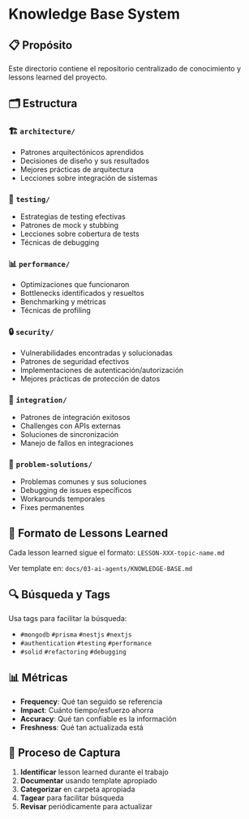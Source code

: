 # Knowledge Base System

## 📋 Propósito

Este directorio contiene el repositorio centralizado de conocimiento y lessons learned del proyecto.

## 🗂️ Estructura

### 🏗️ `architecture/`

- Patrones arquitectónicos aprendidos
- Decisiones de diseño y sus resultados
- Mejores prácticas de arquitectura
- Lecciones sobre integración de sistemas

### 🧪 `testing/`

- Estrategias de testing efectivas
- Patrones de mock y stubbing
- Lecciones sobre cobertura de tests
- Técnicas de debugging

### 📊 `performance/`

- Optimizaciones que funcionaron
- Bottlenecks identificados y resueltos
- Benchmarking y métricas
- Técnicas de profiling

### 🔒 `security/`

- Vulnerabilidades encontradas y solucionadas
- Patrones de seguridad efectivos
- Implementaciones de autenticación/autorización
- Mejores prácticas de protección de datos

### 🔄 `integration/`

- Patrones de integración exitosos
- Challenges con APIs externas
- Soluciones de sincronización
- Manejo de fallos en integraciones

### 🐛 `problem-solutions/`

- Problemas comunes y sus soluciones
- Debugging de issues específicos
- Workarounds temporales
- Fixes permanentes

## 📝 Formato de Lessons Learned

Cada lesson learned sigue el formato: `LESSON-XXX-topic-name.md`

Ver template en: `docs/03-ai-agents/KNOWLEDGE-BASE.md`

## 🔍 Búsqueda y Tags

Usa tags para facilitar la búsqueda:

- `#mongodb` `#prisma` `#nestjs` `#nextjs`
- `#authentication` `#testing` `#performance`
- `#solid` `#refactoring` `#debugging`

## 📊 Métricas

- **Frequency**: Qué tan seguido se referencia
- **Impact**: Cuánto tiempo/esfuerzo ahorra
- **Accuracy**: Qué tan confiable es la información
- **Freshness**: Qué tan actualizada está

## 🔄 Proceso de Captura

1. **Identificar** lesson learned durante el trabajo
2. **Documentar** usando template apropiado
3. **Categorizar** en carpeta apropiada
4. **Tagear** para facilitar búsqueda
5. **Revisar** periódicamente para actualizar
